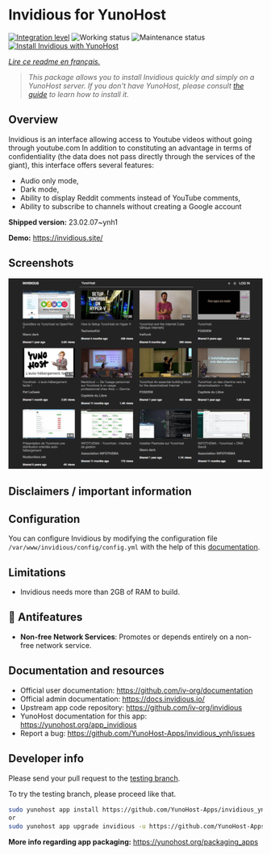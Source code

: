 <!--
N.B.: This README was automatically generated by https://github.com/YunoHost/apps/tree/master/tools/README-generator
It shall NOT be edited by hand.
-->

# Invidious for YunoHost

[![Integration level](https://dash.yunohost.org/integration/invidious.svg)](https://dash.yunohost.org/appci/app/invidious) ![Working status](https://ci-apps.yunohost.org/ci/badges/invidious.status.svg) ![Maintenance status](https://ci-apps.yunohost.org/ci/badges/invidious.maintain.svg)
[![Install Invidious with YunoHost](https://install-app.yunohost.org/install-with-yunohost.svg)](https://install-app.yunohost.org/?app=invidious)

*[Lire ce readme en français.](./README_fr.md)*

> *This package allows you to install Invidious quickly and simply on a YunoHost server.
If you don't have YunoHost, please consult [the guide](https://yunohost.org/#/install) to learn how to install it.*

## Overview

Invidious is an interface allowing access to Youtube videos without going through youtube.com
In addition to constituting an advantage in terms of confidentiality (the data does not pass directly through the services of the giant), this interface offers several features:
- Audio only mode,
- Dark mode,
- Ability to display Reddit comments instead of YouTube comments,
- Ability to subscribe to channels without creating a Google account 


**Shipped version:** 23.02.07~ynh1

**Demo:** https://invidious.site/

## Screenshots

![Screenshot of Invidious](./doc/screenshots/screenshot.png)

## Disclaimers / important information

## Configuration

You can configure Invidious by modifying the configuration file `/var/www/invidious/config/config.yml` with the help of this [documentation](https://docs.invidious.io/Configuration.md).

## Limitations

* Invidious needs more than 2GB of RAM to build.

## :red_circle: Antifeatures

- **Non-free Network Services**: Promotes or depends entirely on a non-free network service.

## Documentation and resources

* Official user documentation: <https://github.com/iv-org/documentation>
* Official admin documentation: <https://docs.invidious.io/>
* Upstream app code repository: <https://github.com/iv-org/invidious>
* YunoHost documentation for this app: <https://yunohost.org/app_invidious>
* Report a bug: <https://github.com/YunoHost-Apps/invidious_ynh/issues>

## Developer info

Please send your pull request to the [testing branch](https://github.com/YunoHost-Apps/invidious_ynh/tree/testing).

To try the testing branch, please proceed like that.

``` bash
sudo yunohost app install https://github.com/YunoHost-Apps/invidious_ynh/tree/testing --debug
or
sudo yunohost app upgrade invidious -u https://github.com/YunoHost-Apps/invidious_ynh/tree/testing --debug
```

**More info regarding app packaging:** <https://yunohost.org/packaging_apps>
